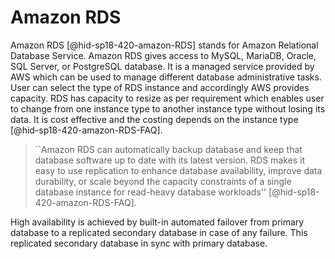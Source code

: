 Amazon RDS
==========

Amazon RDS [@hid-sp18-420-amazon-RDS] stands for Amazon Relational
Database Service. Amazon RDS gives access to MySQL, MariaDB, Oracle, SQL
Server, or PostgreSQL database. It is a managed service provided by AWS
which can be used to manage different database administrative tasks.
User can select the type of RDS instance and accordingly AWS provides
capacity. RDS has capacity to resize as per requirement which enables
user to change from one instance type to another instance type without
losing its data. It is cost effective and the costing depends on the
instance type [@hid-sp18-420-amazon-RDS-FAQ].



> ``Amazon RDS can automatically backup database and keep that
> database software up to date with its latest version. RDS makes it
> easy to use replication to enhance database availability, improve
> data durability, or scale beyond the capacity constraints of a
> single database instance for read-heavy database workloads''
> [@hid-sp18-420-amazon-RDS-FAQ].

High
availability is achieved by built-in automated failover from primary
database to a replicated secondary database in case of any failure. This
replicated secondary database in sync with primary database.

